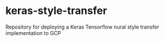 # keras-style-transfer
Repository for deploying a Keras Tensorflow nural style transfer implementation to GCP

